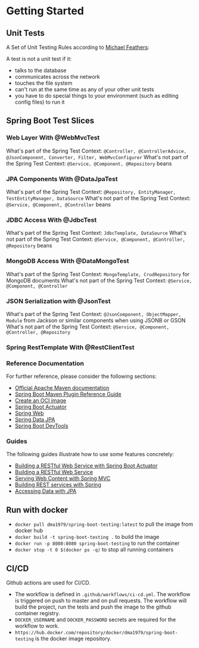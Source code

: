 # Getting Started

## Unit Tests

A Set of Unit Testing Rules according to [Michael Feathers](https://www.artima.com/weblogs/viewpost.jsp?thread=126923):

A test is not a unit test if it:

* talks to the database
* communicates across the network
* touches the file system
* can't run at the same time as any of your other unit tests
* you have to do special things to your environment (such as editing config files) to run it

## Spring Boot Test Slices

### Web Layer With @WebMvcTest

What's part of the Spring Test
Context: `@Controller, @ControllerAdvice, @JsonComponent, Converter, Filter, WebMvcConfigurer`
What's not part of the Spring Test Context: `@Service, @Component, @Repository` beans

### JPA Components With @DataJpaTest

What's part of the Spring Test Context: `@Repository, EntityManager, TestEntityManager, DataSource`
What's not part of the Spring Test Context: `@Service, @Component, @Controller` beans

### JDBC Access With @JdbcTest

What's part of the Spring Test Context: `JdbcTemplate, DataSource`
What's not part of the Spring Test Context: `@Service, @Component, @Controller, @Repository` beans

### MongoDB Access With @DataMongoTest

What's part of the Spring Test Context: `MongoTemplate, CrudRepository` for MongoDB documents
What's not part of the Spring Test Context: `@Service, @Component, @Controller`

### JSON Serialization with @JsonTest

What's part of the Spring Test Context: `@JsonComponent, ObjectMapper, Module` from Jackson or similar components when
using JSONB or GSON
What's not part of the Spring Test Context: `@Service, @Component, @Controller, @Repository`

### Spring RestTemplate With @RestClientTest

### Reference Documentation

For further reference, please consider the following sections:

* [Official Apache Maven documentation](https://maven.apache.org/guides/index.html)
* [Spring Boot Maven Plugin Reference Guide](https://docs.spring.io/spring-boot/docs/2.5.2/maven-plugin/reference/html/)
* [Create an OCI image](https://docs.spring.io/spring-boot/docs/2.5.2/maven-plugin/reference/html/#build-image)
* [Spring Boot Actuator](https://docs.spring.io/spring-boot/docs/2.5.2/reference/htmlsingle/#production-ready)
* [Spring Web](https://docs.spring.io/spring-boot/docs/2.5.2/reference/htmlsingle/#boot-features-developing-web-applications)
* [Spring Data JPA](https://docs.spring.io/spring-boot/docs/2.5.2/reference/htmlsingle/#boot-features-jpa-and-spring-data)
* [Spring Boot DevTools](https://docs.spring.io/spring-boot/docs/2.5.2/reference/htmlsingle/#using-boot-devtools)

### Guides

The following guides illustrate how to use some features concretely:

* [Building a RESTful Web Service with Spring Boot Actuator](https://spring.io/guides/gs/actuator-service/)
* [Building a RESTful Web Service](https://spring.io/guides/gs/rest-service/)
* [Serving Web Content with Spring MVC](https://spring.io/guides/gs/serving-web-content/)
* [Building REST services with Spring](https://spring.io/guides/tutorials/bookmarks/)
* [Accessing Data with JPA](https://spring.io/guides/gs/accessing-data-jpa/)

## Run with docker
* `docker pull dma1979/spring-boot-testing:latest` to pull the image from docker hub
* `docker build -t spring-boot-testing .` to build the image
* `docker run -p 8080:8080 spring-boot-testing` to run the container
* `docker stop -t 0 $(docker ps -q)` to stop all running containers


## CI/CD

Github actions are used for CI/CD.

* The workflow is defined in `.github/workflows/ci-cd.yml`. The workflow is triggered on push to master and on pull
  requests. The workflow will build the project, run the tests and push the image to the github container registry.
* `DOCKER_USERNAME` and `DOCKER_PASSWORD` secrets are required for the workflow to work.
* `https://hub.docker.com/repository/docker/dma1979/spring-boot-testing` is the docker image repository.

